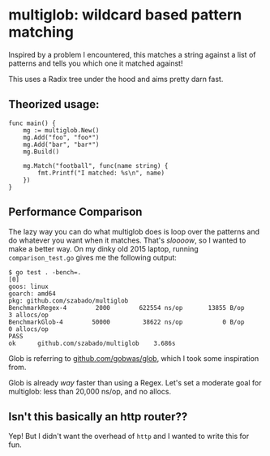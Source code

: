 # multiglob: wildcard based pattern matching

Inspired by a problem I encountered, this matches a string against a list of patterns and tells you which one it
matched against!

This uses a Radix tree under the hood and aims pretty darn fast.

## Theorized usage:

```
func main() {
    mg := multiglob.New()
    mg.Add("foo", "foo*")
    mg.Add("bar", "bar*")
    mg.Build()

    mg.Match("football", func(name string) {
        fmt.Printf("I matched: %s\n", name)
    })
}
```

## Performance Comparison

The lazy way you can do what multiglob does is loop over the patterns and do whatever 
you want when it matches. That's _sloooow_, so I wanted to make a better way. On my 
dinky old 2015 laptop, running `comparison_test.go` gives me the following output:

```
$ go test . -bench=.                                                                                                                                                                                                          [0]
goos: linux
goarch: amd64
pkg: github.com/szabado/multiglob
BenchmarkRegex-4   	    2000	    622554 ns/op	   13855 B/op	       3 allocs/op
BenchmarkGlob-4    	   50000	     38622 ns/op	       0 B/op	       0 allocs/op
PASS
ok  	github.com/szabado/multiglob	3.686s
```

Glob is referring to [github.com/gobwas/glob](https://github.com/gobwas/glob), which I took some inspiration from.

Glob is already _way_ faster than using a Regex. Let's set a moderate goal for multiglob: less than 20,000 ns/op,
and no allocs.

## Isn't this basically an http router??

Yep! But I didn't want the overhead of `http` and I wanted to write this for fun.